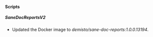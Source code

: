 
#### Scripts
##### SaneDocReportsV2
- Updated the Docker image to *demisto/sane-doc-reports:1.0.0.13194*.